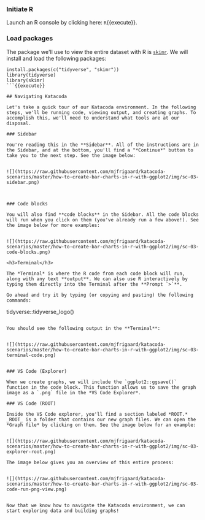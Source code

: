 ### Initiate R

Launch an R console by clicking here: `R`{{execute}}.


### Load packages

The package we'll use to view the entire dataset with R is [`skimr`](https://docs.ropensci.org/skimr/). We will install and load the following packages:


```
install.packages(c("tidyverse", "skimr"))
library(tidyverse)
library(skimr)
```{{execute}}

## Navigating Katacoda

Let's take a quick tour of our Katacoda environment. In the following steps, we'll be running code, viewing output, and creating graphs. To accomplish this, we'll need to understand what tools are at our disposal.

### Sidebar

You're reading this in the **Sidebar**. All of the instructions are in the Sidebar, and at the bottom, you'll find a "*Continue*" button to take you to the next step. See the image below:


![](https://raw.githubusercontent.com/mjfrigaard/katacoda-scenarios/master/how-to-create-bar-charts-in-r-with-ggplot2/img/sc-03-sidebar.png)



### Code blocks

You will also find **code blocks** in the Sidebar. All the code blocks will run when you click on them (you've already run a few above!). See the image below for more examples:


![](https://raw.githubusercontent.com/mjfrigaard/katacoda-scenarios/master/how-to-create-bar-charts-in-r-with-ggplot2/img/sc-03-code-blocks.png)

<h3>Terminal</h3>

The *Terminal* is where the R code from each code block will run, along with any text **output**. We can also use R interactively by typing them directly into the Terminal after the **Prompt `>`**.

Go ahead and try it by typing (or copying and pasting) the following commands:

```
tidyverse::tidyverse_logo()
```{{execute}}

You should see the following output in the **Terminal**:


![](https://raw.githubusercontent.com/mjfrigaard/katacoda-scenarios/master/how-to-create-bar-charts-in-r-with-ggplot2/img/sc-03-terminal-code.png)


### VS Code (Explorer)

When we create graphs, we will include the `ggplot2::ggsave()` function in the code block. This function allows us to save the graph image as a `.png` file in the *VS Code Explorer*.

### VS Code (ROOT)

Inside the VS Code explorer, you'll find a section labeled *ROOT.* _ROOT_ is a folder that contains our new graph files. We can open the *Graph file* by clicking on them. See the image below for an example:


![](https://raw.githubusercontent.com/mjfrigaard/katacoda-scenarios/master/how-to-create-bar-charts-in-r-with-ggplot2/img/sc-03-explorer-root.png)

The image below gives you an overview of this entire process:


![](https://raw.githubusercontent.com/mjfrigaard/katacoda-scenarios/master/how-to-create-bar-charts-in-r-with-ggplot2/img/sc-03-code-run-png-view.png)


Now that we know how to navigate the Katacoda environment, we can start exploring data and building graphs!
